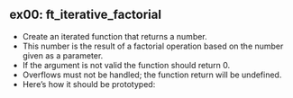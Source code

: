 ## ex00: ft_iterative_factorial ##

- Create an iterated function that returns a number. 
- This number is the result of a factorial operation based on the number given as a parameter.
- If the argument is not valid the function should return 0.
- Overflows must not be handled; the function return will be undefined.
- Here’s how it should be prototyped: